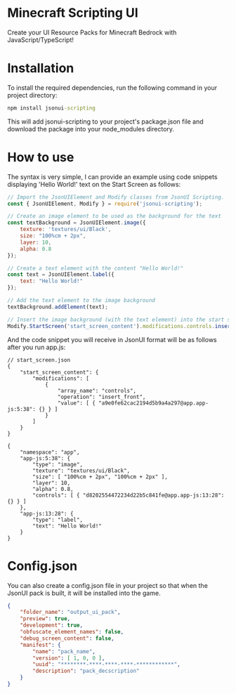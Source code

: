# Minecraft Scripting UI

 Create your UI Resource Packs for Minecraft Bedrock with JavaScript/TypeScript!

# Installation
To install the required dependencies, run the following command in your project directory:
```bat
npm install jsonui-scripting
```
This will add jsonui-scripting to your project's package.json file and download the package into your node_modules directory.

# How to use

The syntax is very simple, I can provide an example using code snippets displaying 'Hello World!' text on the Start Screen as follows:
```javascript
// Import the JsonUIElement and Modify classes from JsonUI Scripting.
const { JsonUIElement, Modify } = require('jsonui-scripting');

// Create an image element to be used as the background for the text
const textBackground = JsonUIElement.image({
    texture: 'textures/ui/Black',
    size: "100%cm + 2px",
    layer: 10,
    alpha: 0.8
});

// Create a text element with the content "Hello World!"
const text = JsonUIElement.label({
    text: "Hello World!"
});

// Add the text element to the image background
textBackground.addElement(text);

// Insert the image background (with the text element) into the start screen's content controls
Modify.StartScreen('start_screen_content').modifications.controls.insertFront(textBackground);
```

And the code snippet you will receive in JsonUI format will be as follows after you run app.js:

```jsonc
// start_screen.json
{
    "start_screen_content": {
        "modifications": [
            {
                "array_name": "controls",
                "operation": "insert_front",
                "value": [ { "a9e0fe62cac2194d5b9a4a297@app.app-js:5:38": {} } ]
            }
        ]
    }
}
```

```jsonc
{
    "namespace": "app",
    "app-js:5:38": {
        "type": "image",
        "texture": "textures/ui/Black",
        "size": [ "100%cm + 2px", "100%cm + 2px" ],
        "layer": 10,
        "alpha": 0.8,
        "controls": [ { "d8202554472234d22b5c841fe@app.app-js:13:28": {} } ]
    },
    "app-js:13:28": {
        "type": "label",
        "text": "Hello World!"
    }
}
```

# Config.json
You can also create a config.json file in your project so that when the JsonUI pack is built, it will be installed into the game.
```json
{
    "folder_name": "output_ui_pack",
    "preview": true,
    "development": true,
    "obfuscate_element_names": false,
    "debug_screen_content": false,
    "manifest": {
        "name": "pack_name",
        "version": [ 1, 0, 0 ],
        "uuid": "********-****-****-****-************",
        "description": "pack_decscription"
    }
}
```